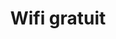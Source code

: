 ---
title: "Wifi gratuit"
description: "Demandez au comptoir l’accès à internet haut débit !"
icon: "cafe-icon.png"
---
